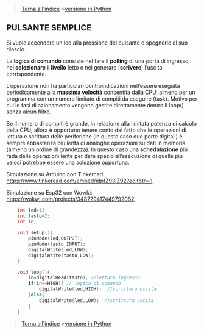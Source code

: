 

>[Torna all'indice](indexpulsanti.md)   >[versione in Python](pulsantememorylesspy.md)
## **PULSANTE SEMPLICE**

Si vuole accendere un led alla pressione del pulsante e spegnerlo al suo rilascio.

La **logica di comando** consiste nel fare il **polling** di una porta di ingresso, nel **selezionare il livello** letto e nel generare (**scrivere**) l’uscita corrispondente.

L’operazione non ha particolari controindicazioni nell’essere eseguita periodicamente alla **massima velocità** consentita dalla CPU, almeno per un programma con un numero limitato di compiti da eseguire (task). Motivo per cui le fasi di azionamento vengono gestite direttamente dentro il loop() senza alcun filtro.

Se il numero di compiti è grande, in relazione alla limitata potenza di calcolo della CPU, allora è opportuno tenere conto del fatto che le operazioni di lettura e scrittura delle periferiche (in questo caso due porte digitali) è sempre abbastanza più lenta di analoghe operazioni su dati in memoria (almeno un ordine di grandezza). In questo caso una **schedulazione** più rada delle operazioni lente per dare spazio all’esecuzione di quelle più veloci potrebbe essere una soluzione opportuna.

Simulazione su Arduino con Tinkercad: https://www.tinkercad.com/embed/idptZ93lZ92?editbtn=1

Simulazione su Esp32 con Wowki: https://wokwi.com/projects/348779417449792082

```C++	
	int led=13;
	int tasto=2;
	int in;
	
	void setup(){
		pinMode(led,OUTPUT);
		pinMode(tasto,INPUT);
		digitalWrite(led,LOW);
		digitalWrite(tasto,LOW);
	}

	void loop(){
		in=digitalRead(tasto); //lettura ingresso
		if(in==HIGH){ // logica di comando
			digitalWrite(led,HIGH);  //scrittura uscita
		}else{
			digitalWrite(led,LOW);  //scrittura uscita
		}
	}
```
>[Torna all'indice](indexpulsanti.md) >[versione in Python](pulsantememorylesspy.md)
<!--stackedit_data:
eyJoaXN0b3J5IjpbLTEzMzI0MzE3MDldfQ==
-->

